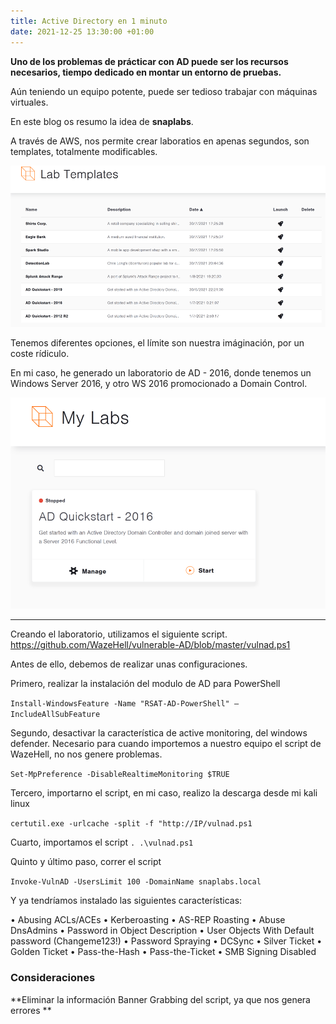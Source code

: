 ```yaml
---
title: Active Directory en 1 minuto
date: 2021-12-25 13:30:00 +01:00
---
```


**Uno de los problemas de prácticar con AD puede ser los recursos necesarios, tiempo dedicado en montar un entorno de pruebas.**

Aún teniendo un equipo potente, puede ser tedioso trabajar con máquinas virtuales. 

En este blog os resumo la idea de **snaplabs**.

A través de AWS, nos permite crear laboratios en apenas segundos, son templates, totalmente modificables.

![snap2.png](/uploads/AD/snap2.png)

Tenemos diferentes opciones, el límite son nuestra imáginación, por un coste rídiculo.

En mi caso, he generado un laboratorio de AD - 2016, donde tenemos un Windows Server 2016, y otro WS 2016 promocionado a Domain Control.

![snap1.png](/uploads/AD/snap1.png)

----------------------------------------

Creando el laboratorio, utilizamos el siguiente script.
https://github.com/WazeHell/vulnerable-AD/blob/master/vulnad.ps1

Antes de ello, debemos de realizar unas configuraciones.

Primero, realizar la instalación del modulo de AD para PowerShell

`Install-WindowsFeature -Name "RSAT-AD-PowerShell" –IncludeAllSubFeature`

Segundo, desactivar la característica de active monitoring, del windows defender. Necesario para cuando importemos a nuestro equipo el script de WazeHell, no nos genere problemas.

`Set-MpPreference -DisableRealtimeMonitoring $TRUE`

Tercero, importarno el script, en mi caso, realizo la descarga desde mi kali linux

`certutil.exe -urlcache -split -f "http://IP/vulnad.ps1`

Cuarto, importamos el script
`. .\vulnad.ps1`

Quinto y último paso, correr el script

`Invoke-VulnAD -UsersLimit 100 -DomainName snaplabs.local`



Y ya tendríamos instalado las siguientes características:

•	Abusing ACLs/ACEs
•	Kerberoasting
•	AS-REP Roasting
•	Abuse DnsAdmins
•	Password in Object Description
•	User Objects With Default password (Changeme123!)
•	Password Spraying
•	DCSync
•	Silver Ticket
•	Golden Ticket
•	Pass-the-Hash
•	Pass-the-Ticket
•	SMB Signing Disabled



### Consideraciones

**Eliminar la información Banner Grabbing del script, ya que nos genera errores **
